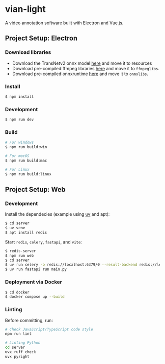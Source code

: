 # vian-light

A video annotation software built with Electron and Vue.js.

## Project Setup: Electron

### Download libraries
- Download the TransNetv2 onnx model [here](https://huggingface.co/elya5/transnetv2) and move it to resources
- Download pre-compiled ffmpeg libraries [here](https://github.com/Movie-Analytics/ffmpeg-build) and move it to `ffmpeglibs`.
- Download pre-compiled onnxruntime [here](https://github.com/csukuangfj/onnxruntime-libs) and move it to `onnxlibs`.

### Install

```bash
$ npm install
```

### Development

```bash
$ npm run dev
```

### Build

```bash
# For windows
$ npm run build:win

# For macOS
$ npm run build:mac

# For Linux
$ npm run build:linux
```

## Project Setup: Web

### Development

Install the dependecies (example using [uv](https://docs.astral.sh/uv/) and apt):

```bash
$ cd server
$ uv venv
$ apt install redis
```

Start `redis`, `celery`, `fastapi`, and `vite`:

```bash
$ redis-server
$ npm run web
$ cd server
$ uv run celery -b redis://localhost:6379/0 --result-backend redis://localhost:6379/0 -A tasks worker
$ uv run fastapi run main.py
```


### Deployment via Docker

```bash
$ cd docker
$ docker compose up --build
```

### Linting

Before committing, run:
```bash
# Check JavaScript/TypeScript code style
npm run lint

# Linting Python
cd server
uvx ruff check
uvx pyright
```
